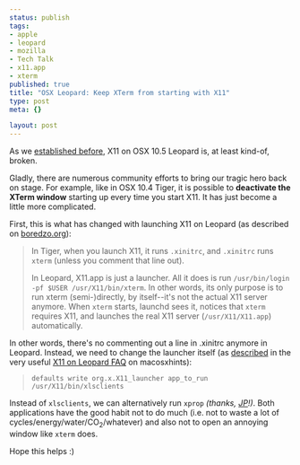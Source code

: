 ```yaml
--- 
status: publish
tags: 
- apple
- leopard
- mozilla
- Tech Talk
- x11.app
- xterm
published: true
title: "OSX Leopard: Keep XTerm from starting with X11"
type: post
meta: {}

layout: post
---
```

As we <a href="http://fredericiana.com/2007/11/11/osx-leopard-fixing-x11app-for-the-gimp/">established before</a>, X11 on OSX 10.5 Leopard is, at least kind-of, broken.

Gladly, there are numerous community efforts to bring our tragic hero back on stage. For example, like in OSX 10.4 Tiger, it is possible to <strong>deactivate the XTerm window</strong> starting up every time you start X11. It has just become a little more complicated.

First, this is what has changed with launching X11 on Leopard (as described on <a href="http://boredzo.org/blog/archives/2007-10-29/x11-on-leopard-is-broken">boredzo.org</a>):
<blockquote>In Tiger, when you launch X11, it runs <code>.xinitrc</code>, and <code>.xinitrc</code> runs <code>xterm</code> (unless you comment that line out).

In Leopard, X11.app is just a launcher. All it does is run <code>/usr/bin/login -pf $USER /usr/X11/bin/xterm</code>. In other words, its only purpose is to run xterm (semi-)directly, by itself--it's not the actual X11 server anymore. When <code>xterm</code> starts, launchd sees it, notices that <code>xterm</code> requires X11, and launches the real X11 server (<code>/usr/X11/X11.app</code>) automatically.</blockquote>

In other words, there's no commenting out a line in .xinitrc anymore in Leopard. Instead, we need to change the launcher itself (as <a href="http://forums.macosxhints.com/showpost.php?p=423872&postcount=36">described</a> in the very useful <a href="http://forums.macosxhints.com/showthread.php?t=80171">X11 on Leopard FAQ</a> on macosxhints):

<blockquote><code>defaults write org.x.X11_launcher app_to_run /usr/X11/bin/xlsclients</code></blockquote>

Instead of <code>xlsclients</code>, we can alternatively run <code>xprop</code> <em>(thanks, <a href="http://fredericiana.com/?p=1175&cp=1#comment-94534">JP</a>!)</em>. Both applications have the good habit not to do much (i.e. not to waste a lot of cycles/energy/water/CO<sub>2</sub>/whatever) and also not to open an annoying window like <code>xterm</code> does.

Hope this helps :)
